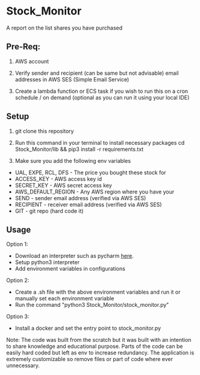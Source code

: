# Stock_Monitor
A report on the list shares you have purchased

## Pre-Req:

1. AWS account

2. Verify sender and recipient (can be same but not advisable) email addresses in AWS SES (Simple Email Service)

3. Create a lambda function or ECS task if you wish to run this on a cron schedule / on demand (optional as you can run it using your local IDE)

## Setup

1. git clone this repository

2. Run this command in your terminal to install necessary packages
cd Stock_Monitor/lib && pip3 install -r requirements.txt

2. Make sure you add the following env variables
* UAL, EXPE, RCL, DFS - The price you bought these stock for
* ACCESS_KEY - AWS access key id
* SECRET_KEY - AWS secret access key
* AWS_DEFAULT_REGION - Any AWS region where you have your 
* SEND - sender email address (verified via AWS SES)
* RECIPIENT - receiver email address (verified via AWS SES)
* GIT - git repo (hard code it)

## Usage

Option 1:
  * Download an interpreter such as pycharm [here](https://www.jetbrains.com/pycharm/download/download-thanks.html).
  * Setup python3 interpreter
  * Add environment variables in configurations
  
Option 2:
  * Create a .sh file with the above environment variables and run it or manually set each environment variable
  * Run the command "python3 Stock_Monitor/stock_monitor.py"
  
Option 3:
  * Install a docker and set the entry point to stock_monitor.py



Note: The code was built from the scratch but it was built with an intention to share knowledge and educational purpose. Parts of the code can be easily hard coded but left as env to increase redundancy. The application is extremely customizable so remove files or part of code where ever unnecessary.
